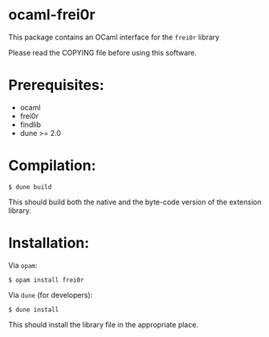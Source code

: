 ocaml-frei0r
============

This package contains an OCaml interface for the `frei0r` library

Please read the COPYING file before using this software.

Prerequisites:
==============

- ocaml
- frei0r
- findlib
- dune >= 2.0

Compilation:
============

```
$ dune build
```

This should build both the native and the byte-code version of the
extension library.

Installation:
=============

Via `opam`:

```
$ opam install frei0r
```

Via `dune` (for developers):
```
$ dune install
```

This should install the library file in the appropriate place.
